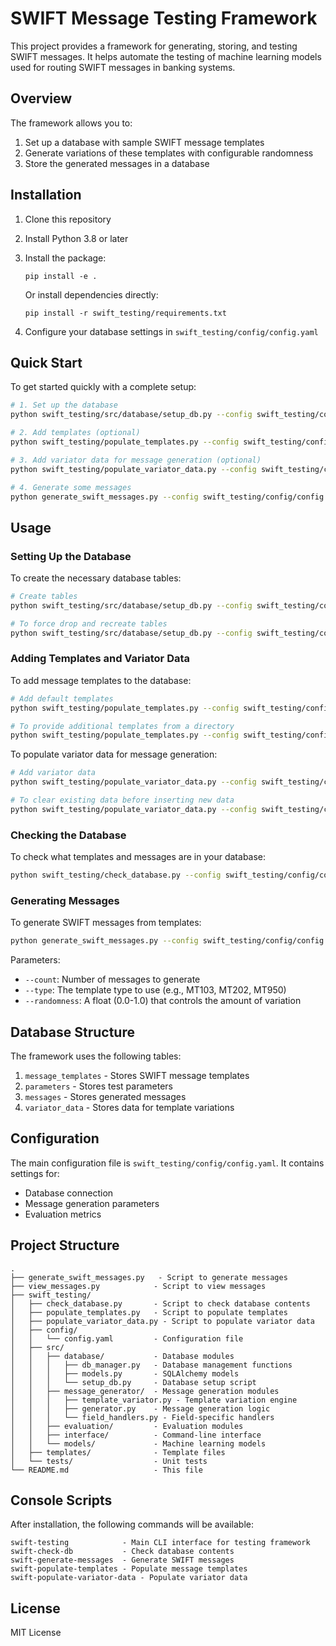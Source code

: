 # SWIFT Message Testing Framework

This project provides a framework for generating, storing, and testing SWIFT messages. It helps automate the testing of machine learning models used for routing SWIFT messages in banking systems.

## Overview

The framework allows you to:
1. Set up a database with sample SWIFT message templates
2. Generate variations of these templates with configurable randomness 
3. Store the generated messages in a database

## Installation

1. Clone this repository
2. Install Python 3.8 or later
3. Install the package:
   ```
   pip install -e .
   ```
   
   Or install dependencies directly:
   ```
   pip install -r swift_testing/requirements.txt
   ```
4. Configure your database settings in `swift_testing/config/config.yaml`

## Quick Start

To get started quickly with a complete setup:

```bash
# 1. Set up the database
python swift_testing/src/database/setup_db.py --config swift_testing/config/config.yaml

# 2. Add templates (optional)
python swift_testing/populate_templates.py --config swift_testing/config/config.yaml

# 3. Add variator data for message generation (optional)
python swift_testing/populate_variator_data.py --config swift_testing/config/config.yaml

# 4. Generate some messages
python generate_swift_messages.py --config swift_testing/config/config.yaml --count 5 --randomness 0.8

```

## Usage

### Setting Up the Database

To create the necessary database tables:

```bash
# Create tables
python swift_testing/src/database/setup_db.py --config swift_testing/config/config.yaml

# To force drop and recreate tables
python swift_testing/src/database/setup_db.py --config swift_testing/config/config.yaml --drop-existing
```

### Adding Templates and Variator Data

To add message templates to the database:

```bash
# Add default templates
python swift_testing/populate_templates.py --config swift_testing/config/config.yaml

# To provide additional templates from a directory
python swift_testing/populate_templates.py --config swift_testing/config/config.yaml --templates-dir /path/to/templates
```

To populate variator data for message generation:

```bash
# Add variator data
python swift_testing/populate_variator_data.py --config swift_testing/config/config.yaml

# To clear existing data before inserting new data
python swift_testing/populate_variator_data.py --config swift_testing/config/config.yaml --clear
```

### Checking the Database

To check what templates and messages are in your database:

```bash
python swift_testing/check_database.py --config swift_testing/config/config.yaml
```

### Generating Messages

To generate SWIFT messages from templates:

```bash
python generate_swift_messages.py --config swift_testing/config/config.yaml --count 10 --type MT103 --randomness 0.8
```

Parameters:
- `--count`: Number of messages to generate
- `--type`: The template type to use (e.g., MT103, MT202, MT950)
- `--randomness`: A float (0.0-1.0) that controls the amount of variation

## Database Structure

The framework uses the following tables:

1. `message_templates` - Stores SWIFT message templates
2. `parameters` - Stores test parameters
3. `messages` - Stores generated messages
4. `variator_data` - Stores data for template variations

## Configuration

The main configuration file is `swift_testing/config/config.yaml`. It contains settings for:
- Database connection
- Message generation parameters
- Evaluation metrics

## Project Structure

```
.
├── generate_swift_messages.py   - Script to generate messages
├── view_messages.py            - Script to view messages
├── swift_testing/
│   ├── check_database.py       - Script to check database contents
│   ├── populate_templates.py   - Script to populate templates
│   ├── populate_variator_data.py - Script to populate variator data
│   ├── config/
│   │   └── config.yaml         - Configuration file
│   ├── src/
│   │   ├── database/           - Database modules
│   │   │   ├── db_manager.py   - Database management functions
│   │   │   ├── models.py       - SQLAlchemy models
│   │   │   └── setup_db.py     - Database setup script
│   │   ├── message_generator/  - Message generation modules
│   │   │   ├── template_variator.py - Template variation engine
│   │   │   ├── generator.py    - Message generation logic
│   │   │   └── field_handlers.py - Field-specific handlers
│   │   ├── evaluation/         - Evaluation modules
│   │   ├── interface/          - Command-line interface
│   │   └── models/             - Machine learning models
│   ├── templates/              - Template files
│   └── tests/                  - Unit tests
└── README.md                   - This file
```

## Console Scripts

After installation, the following commands will be available:

```
swift-testing            - Main CLI interface for testing framework
swift-check-db           - Check database contents
swift-generate-messages  - Generate SWIFT messages
swift-populate-templates - Populate message templates
swift-populate-variator-data - Populate variator data
```

## License

MIT License 
